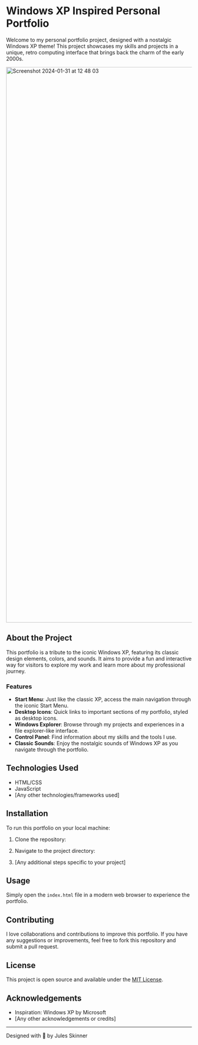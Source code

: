 # Windows XP Inspired Personal Portfolio

Welcome to my personal portfolio project, designed with a nostalgic Windows XP theme! This project showcases my skills and projects in a unique, retro computing interface that brings back the charm of the early 2000s.

<img width="1503" alt="Screenshot 2024-01-31 at 12 48 03" src="https://github.com/Juleshaydn/windowsXP/assets/63356614/0b03b79f-191e-47c3-95a1-13a1f211aed0">

## About the Project

This portfolio is a tribute to the iconic Windows XP, featuring its classic design elements, colors, and sounds. It aims to provide a fun and interactive way for visitors to explore my work and learn more about my professional journey.

### Features

- **Start Menu**: Just like the classic XP, access the main navigation through the iconic Start Menu.
- **Desktop Icons**: Quick links to important sections of my portfolio, styled as desktop icons.
- **Windows Explorer**: Browse through my projects and experiences in a file explorer-like interface.
- **Control Panel**: Find information about my skills and the tools I use.
- **Classic Sounds**: Enjoy the nostalgic sounds of Windows XP as you navigate through the portfolio.

## Technologies Used

- HTML/CSS
- JavaScript
- [Any other technologies/frameworks used]

## Installation

To run this portfolio on your local machine:

1. Clone the repository:

2. Navigate to the project directory:

3. [Any additional steps specific to your project]

## Usage

Simply open the `index.html` file in a modern web browser to experience the portfolio.

## Contributing

I love collaborations and contributions to improve this portfolio. If you have any suggestions or improvements, feel free to fork this repository and submit a pull request.

## License

This project is open source and available under the [MIT License](LICENSE).

## Acknowledgements

- Inspiration: Windows XP by Microsoft
- [Any other acknowledgements or credits]

---

Designed with 💙 by Jules Skinner
